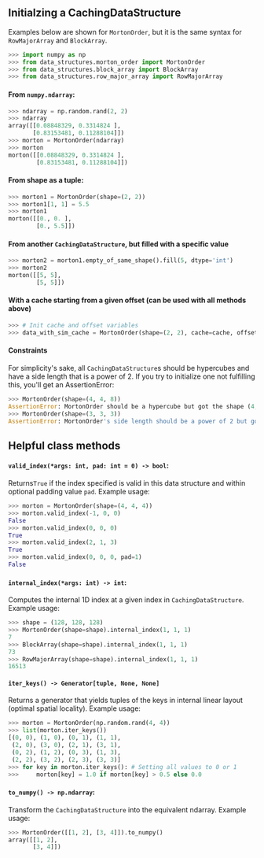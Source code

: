 ## Initialzing a CachingDataStructure
Examples below are shown for `MortonOrder`, but it is the same syntax for `RowMajorArray` and `BlockArray`.

```python
>>> import numpy as np
>>> from data_structures.morton_order import MortonOrder
>>> from data_structures.block_array import BlockArray
>>> from data_structures.row_major_array import RowMajorArray
```

#### From `numpy.ndarray`:

```python
>>> ndarray = np.random.rand(2, 2)
>>> ndarray
array([[0.08848329, 0.3314824 ],
       [0.83153481, 0.11288104]])
>>> morton = MortonOrder(ndarray)
>>> morton
morton([[0.08848329, 0.3314824 ],
        [0.83153481, 0.11288104]])
```

#### From shape as a tuple:
```python
>>> morton1 = MortonOrder(shape=(2, 2))
>>> morton1[1, 1] = 5.5
>>> morton1
morton([[0., 0. ],
        [0., 5.5]])
```

#### From another `CachingDataStructure`, but filled with a specific value
```python
>>> morton2 = morton1.empty_of_same_shape().fill(5, dtype='int')
>>> morton2
morton([[5, 5],
        [5, 5]])
```

#### With a cache starting from a given offset (can be used with all methods above)
```python
>>> # Init cache and offset variables
>>> data_with_sim_cache = MortonOrder(shape=(2, 2), cache=cache, offset=offset)
```

#### Constraints
For simplicity's sake, all `CachingDataStructure`s should be hypercubes and have a side length that is a power of 2. If you try to initialize one not fulfilling this, you'll get an AssertionError:

```python
>>> MortonOrder(shape=(4, 4, 8))
AssertionError: MortonOrder should be a hypercube but got the shape (4, 4, 8)
>>> MortonOrder(shape=(3, 3, 3))
AssertionError: MortonOrder's side length should be a power of 2 but got 3
```

## Helpful class methods

#### `valid_index(*args: int, pad: int = 0) -> bool`:
Returns`True` if the index specified is valid in this data structure and within optional padding value `pad`. Example usage:

```python
>>> morton = MortonOrder(shape=(4, 4, 4))
>>> morton.valid_index(-1, 0, 0)
False
>>> morton.valid_index(0, 0, 0)
True
>>> morton.valid_index(2, 1, 3)
True
>>> morton.valid_index(0, 0, 0, pad=1)
False
```


#### `internal_index(*args: int) -> int`:
Computes the internal 1D index at a given index in `CachingDataStructure`. Example usage:

```python
>>> shape = (128, 128, 128)
>>> MortonOrder(shape=shape).internal_index(1, 1, 1)
7
>>> BlockArray(shape=shape).internal_index(1, 1, 1)
73
>>> RowMajorArray(shape=shape).internal_index(1, 1, 1)
16513
```

#### `iter_keys() -> Generator[tuple, None, None]`
Returns a generator that yields tuples of the keys in internal linear layout (optimal spatial locality). Example usage:

```python
>>> morton = MortonOrder(np.random.rand(4, 4))
>>> list(morton.iter_keys())
[(0, 0), (1, 0), (0, 1), (1, 1),
 (2, 0), (3, 0), (2, 1), (3, 1),
 (0, 2), (1, 2), (0, 3), (1, 3),
 (2, 2), (3, 2), (2, 3), (3, 3)]
>>> for key in morton.iter_keys(): # Setting all values to 0 or 1
>>> 	morton[key] = 1.0 if morton[key] > 0.5 else 0.0
```

#### `to_numpy() -> np.ndarray`:
Transform the `CachingDataStructure` into the equivalent ndarray. Example usage:

```python
>>> MortonOrder([[1, 2], [3, 4]]).to_numpy()
array([[1, 2],
       [3, 4]])
```
